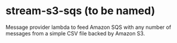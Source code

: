 # stream-s3-sqs (to be named)

Message provider lambda to feed Amazon SQS with any number of messages from a simple CSV file backed by Amazon S3.